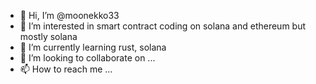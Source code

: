 - 👋 Hi, I’m @moonekko33
- 👀 I’m interested in smart contract coding on solana and ethereum but mostly solana
- 🌱 I’m currently learning rust, solana
- 💞️ I’m looking to collaborate on ...
- 📫 How to reach me ...

<!---
moonekko33/moonekko33 is a ✨ special ✨ repository because its `README.md` (this file) appears on your GitHub profile.
You can click the Preview link to take a look at your changes.
--->
